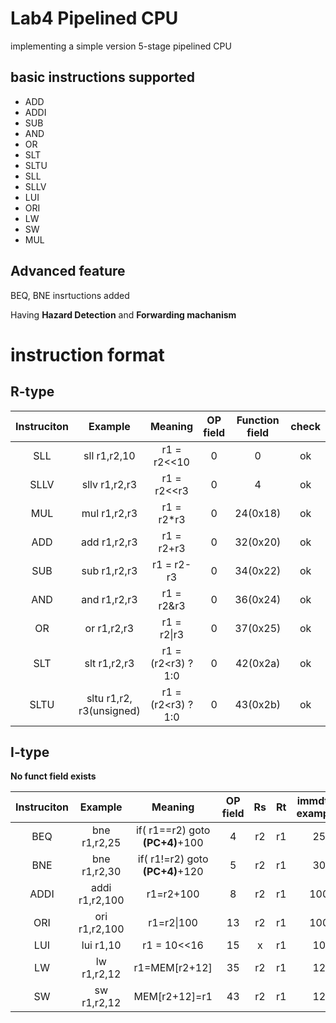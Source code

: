 # Lab4 Pipelined CPU

 implementing a simple version 5-stage pipelined CPU

## basic instructions supported

+ ADD
+ ADDI
+ SUB
+ AND
+ OR
+ SLT
+ SLTU
+ SLL
+ SLLV
+ LUI
+ ORI
+ LW
+ SW
+ MUL

## Advanced feature

BEQ, BNE insrtuctions added 

Having **Hazard Detection** and **Forwarding machanism**



# instruction format

## R-type

|Instruciton | Example | Meaning | OP field | Function field |check|
|:-:        |:-:   |:-:| :-:|:-:|:-:|
|SLL| sll r1,r2,10| r1 = r2<<10 | 0 | 0 | ok|
|SLLV| sllv r1,r2,r3| r1 = r2<<r3 | 0 | 4 |ok|
|MUL| mul r1,r2,r3| r1 = r2*r3| 0 | 24(0x18) |ok|
|ADD| add r1,r2,r3| r1 = r2+r3| 0 | 32(0x20) | ok| 
|SUB| sub r1,r2,r3| r1 = r2-r3| 0 | 34(0x22) |ok|
|AND| and r1,r2,r3| r1 = r2&r3| 0 | 36(0x24) |ok| 
|OR| or r1,r2,r3| r1 = r2\|r3| 0 | 37(0x25) | ok|
|SLT| slt r1,r2,r3| r1 = (r2<r3) ? 1:0 | 0 | 42(0x2a) |ok|
|SLTU| sltu r1,r2, r3(unsigned)| r1 = (r2<r3) ? 1:0 | 0 | 43(0x2b) |ok|



## I-type
**No funct field exists** 

|Instruciton|Example | Meaning | OP field| Rs | Rt| immdt(in example) |check|
|:-:|:-:|:-:|:-:|:-:| :-:|:-:|:-:|
|BEQ|bne r1,r2,25 |if( r1==r2) goto **(PC+4)**+100| 4 |r2|r1|25|ok|
|BNE|bne r1,r2,30 |if( r1!=r2) goto **(PC+4)**+120| 5 |r2|r1|30|ok|
|ADDI|addi r1,r2,100 |r1=r2+100| 8 |r2|r1|100|ok|
|ORI|ori r1,r2,100 |r1=r2\|100| 13 |r2|r1|100|ok|
|LUI|lui r1,10 | r1 = 10<<16| 15 |x|r1|10|ok|
|LW|lw r1,r2,12| r1=MEM[r2+12]| 35 |r2|r1|12|ok|
|SW|sw r1,r2,12| MEM[r2+12]=r1| 43 |r2|r1|12|ok|


 